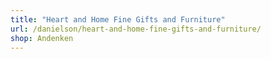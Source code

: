 ```yaml
---
title: "Heart and Home Fine Gifts and Furniture"
url: /danielson/heart-and-home-fine-gifts-and-furniture/
shop: Andenken
---
```

